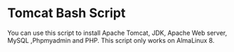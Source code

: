 # Tomcat Bash Script 

You can use this script to install Apache Tomcat, JDK, Apache Web server, MySQL ,Phpmyadmin and PHP. This script only works on AlmaLinux 8.  
